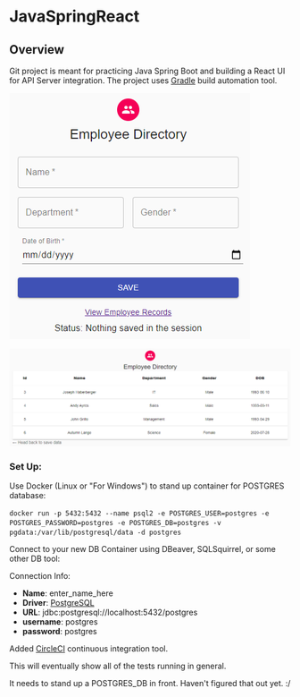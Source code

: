 # JavaSpringReact

##	Overview
Git project is meant for practicing Java Spring Boot and building a React UI for API Server integration.
The project uses [Gradle](https://docs.gradle.org/current/userguide/what_is_gradle.html) build automation tool.

![EmployeeDirectory1](screenshots/employee_directory1.png)

![EmployeeDirectory2](screenshots/employee_directory2.png)

### Set Up:
Use Docker (Linux or "For Windows") to stand up container for POSTGRES database:

`docker run -p 5432:5432 --name psql2 -e POSTGRES_USER=postgres -e POSTGRES_PASSWORD=postgres -e POSTGRES_DB=postgres -v pgdata:/var/lib/postgresql/data -d postgres`

Connect to your new DB Container using DBeaver, SQLSquirrel, or some other DB tool:

Connection Info:
- **Name**: enter_name_here
- **Driver**: [PostgreSQL](https://jdbc.postgresql.org/)
- **URL**: jdbc:postgresql://localhost:5432/postgres
- **username**: postgres
- **password**: postgres

Added [CircleCI](https://app.circleci.com/pipelines/github/littleh322) continuous integration tool.

This will eventually show all of the tests running in general.

It needs to stand up a POSTGRES_DB in front. Haven't figured that out yet. :/